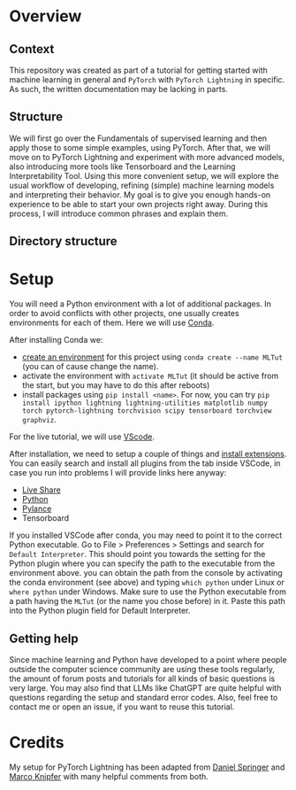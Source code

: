 # Overview

## Context

This repository was created as part of a tutorial for getting started with machine learning in general and `PyTorch` with `PyTorch Lightning` in specific.
As such, the written documentation may be lacking in parts.

## Structure

We will first go over the Fundamentals of supervised learning and then apply those to some simple examples, using PyTorch.
After that, we will move on to PyTorch Lightning and experiment with more advanced models, also introducing more tools like Tensorboard and the Learning Interpretability Tool.
Using this more convenient setup, we will explore the usual workflow of developing, refining (simple) machine learning models and interpreting their behavior.
My goal is to give you enough hands-on experience to be able to start your own projects right away.
During this process, I will introduce common phrases and explain them.

## Directory structure

# Setup

You will need a Python environment with a lot of additional packages.
In order to avoid conflicts with other projects, one usually creates environments for each of them.
Here we will use [Conda](https://conda.io/projects/conda/en/latest/index.html).

After installing Conda we:
 - [create an environment](https://conda.io/projects/conda/en/latest/user-guide/tasks/manage-environments.html) for this project using `conda create --name MLTut` (you can of cause change the name).
 - activate the environment with `activate MLTut` (it should be active from the start, but you may have to do this after reboots)
 - install packages using `pip install <name>`. For now, you can try `pip install ipython lightning lightning-utilities matplotlib numpy torch pytorch-lightning torchvision scipy tensorboard torchview graphviz`.

For the live tutorial, we will use [VScode](https://code.visualstudio.com/Download).

After installation, we need to setup a couple of things and [install extensions](https://code.visualstudio.com/docs/editor/extension-marketplace).
You can easily search and install all plugins from the tab inside VSCode, in case you run into problems I will provide links here anyway:

 - [Live Share](https://code.visualstudio.com/learn/collaboration/live-share)
 - [Python](https://code.visualstudio.com/docs/languages/python)
 - [Pylance](https://marketplace.visualstudio.com/items?itemName=ms-python.vscode-pylance)
 - Tensorboard

If you installed VSCode after conda, you may need to point it to the correct Python executable. 
Go to File > Preferences > Settings and search for `Default Interpreter`. 
This should point you towards the setting for the Python plugin where you can specify the path to the executable from the environment above.
you can obtain the path from the console by activating the conda environment (see above) and typing `which python` under Linux or `where python` under Windows.
Make sure to use the Python executable from a path having the `MLTut` (or the name you chose before) in it.
Paste this path into the Python plugin field for Default Interpreter.

## Getting help

Since machine learning and Python have developed to a point where people outside the computer science community are using these tools regularly, the amount of forum posts and tutorials for all kinds of basic questions is very large.
You may also find that LLMs like ChatGPT are quite helpful with questions regarding the setup and standard error codes.
Also, feel free to contact me or open an issue, if you want to reuse this tutorial.

# Credits

My setup for PyTorch Lightning has been adapted from [Daniel Springer](https://github.com/DanielSpringer/LuttingerWard_from_ML) and [Marco Knipfer](https://github.com/BoGGoG/PyTorchLightningTemplate) with many helpful comments from both.